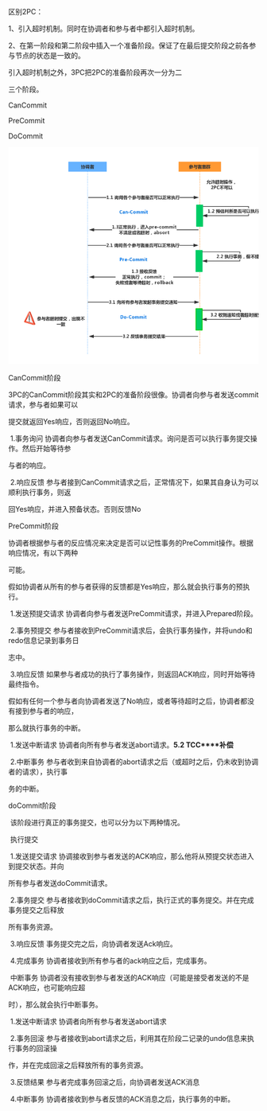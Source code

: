 

区别2PC：

1、引入超时机制。同时在协调者和参与者中都引入超时机制。 

2、在第一阶段和第二阶段中插入一个准备阶段。保证了在最后提交阶段之前各参与节点的状态是一致的。 

引入超时机制之外，3PC把2PC的准备阶段再次一分为二 



三个阶段。

CanCommit

PreCommit

DoCommit

<img src="..\..\resource\3cp.png" style="zoom:67%;" />

CanCommit阶段 

​		3PC的CanCommit阶段其实和2PC的准备阶段很像。协调者向参与者发送commit请求，参与者如果可以 

提交就返回Yes响应，否则返回No响应。 

​		1.事务询问 协调者向参与者发送CanCommit请求。询问是否可以执行事务提交操作。然后开始等待参 

与者的响应。 

​		2.响应反馈 参与者接到CanCommit请求之后，正常情况下，如果其自身认为可以顺利执行事务，则返 

回Yes响应，并进入预备状态。否则反馈No 



PreCommit阶段 

​		协调者根据参与者的反应情况来决定是否可以记性事务的PreCommit操作。根据响应情况，有以下两种 

可能。

​		假如协调者从所有的参与者获得的反馈都是Yes响应，那么就会执行事务的预执行。 

​		1.发送预提交请求 协调者向参与者发送PreCommit请求，并进入Prepared阶段。 

​		2.事务预提交 参与者接收到PreCommit请求后，会执行事务操作，并将undo和redo信息记录到事务日 

志中。

​		3.响应反馈 如果参与者成功的执行了事务操作，则返回ACK响应，同时开始等待最终指令。 

​		假如有任何一个参与者向协调者发送了No响应，或者等待超时之后，协调者都没有接到参与者的响应， 

那么就执行事务的中断。 

​				1.发送中断请求 协调者向所有参与者发送abort请求。**5.2 TCC****补偿**

​				2.中断事务 参与者收到来自协调者的abort请求之后（或超时之后，仍未收到协调者的请求），执行事 

务的中断。 



doCommit阶段 

​		该阶段进行真正的事务提交，也可以分为以下两种情况。 

​		执行提交

​				1.发送提交请求 协调接收到参与者发送的ACK响应，那么他将从预提交状态进入到提交状态。并向 

所有参与者发送doCommit请求。 

​				2.事务提交 参与者接收到doCommit请求之后，执行正式的事务提交。并在完成事务提交之后释放 

所有事务资源。 

​				3.响应反馈 事务提交完之后，向协调者发送Ack响应。 

​				4.完成事务 协调者接收到所有参与者的ack响应之后，完成事务。 



​		中断事务 协调者没有接收到参与者发送的ACK响应（可能是接受者发送的不是ACK响应，也可能响应超 

时），那么就会执行中断事务。 

​				1.发送中断请求 协调者向所有参与者发送abort请求 

​				2.事务回滚 参与者接收到abort请求之后，利用其在阶段二记录的undo信息来执行事务的回滚操 

作，并在完成回滚之后释放所有的事务资源。 

​				3.反馈结果 参与者完成事务回滚之后，向协调者发送ACK消息 

​				4.中断事务 协调者接收到参与者反馈的ACK消息之后，执行事务的中断。 

